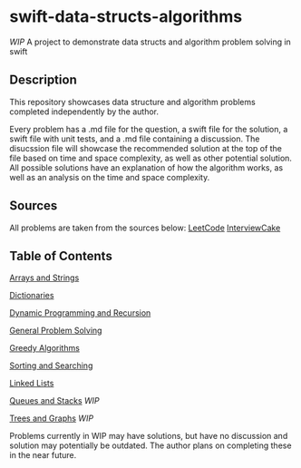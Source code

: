 # swift-data-structs-algorithms
*WIP* A project to demonstrate data structs and algorithm problem solving in swift

## Description

This repository showcases data structure and algorithm problems completed independently by the author. 

Every problem has a .md file for the question, a swift file for the solution, a swift file with unit tests, and a .md file containing a discussion. The disucssion file will showcase the recommended solution at the top of the file based on time and space complexity, as well as other potential solution. All possible solutions have an explanation of how the algorithm works, as well as an analysis on the time and space complexity.

## Sources

All problems are taken from the sources below:
[LeetCode](https://leetcode.com/)
[InterviewCake](https://www.interviewcake.com/)

## Table of Contents

[Arrays and Strings](https://github.com/ceciliahollins/swift-data-structs-algorithms/tree/main/Arrays%20and%20Strings)

[Dictionaries](https://github.com/ceciliahollins/swift-data-structs-algorithms/tree/main/Dictionaries)

[Dynamic Programming and Recursion](https://github.com/ceciliahollins/swift-data-structs-algorithms/tree/main/Dynamic%20Programming%20and%20Recursion)

[General Problem Solving](https://github.com/ceciliahollins/swift-data-structs-algorithms/tree/main/General%20Problem%20Solving)

[Greedy Algorithms](https://github.com/ceciliahollins/swift-data-structs-algorithms/tree/main/Greedy%20Algo)

[Sorting and Searching](https://github.com/ceciliahollins/swift-data-structs-algorithms/tree/main/Sorting%20and%20Searching)

[Linked Lists](https://github.com/ceciliahollins/swift-data-structs-algorithms/tree/main/Linked%20Lists)

[Queues and Stacks](https://github.com/ceciliahollins/swift-data-structs-algorithms/tree/main/Queues%20and%20Stacks) *WIP*

[Trees and Graphs](https://github.com/ceciliahollins/swift-data-structs-algorithms/tree/main/Trees%20and%20Graphs) *WIP*

Problems currently in WIP may have solutions, but have no discussion and solution may potentially be outdated. The author plans on completing these in the near future.

